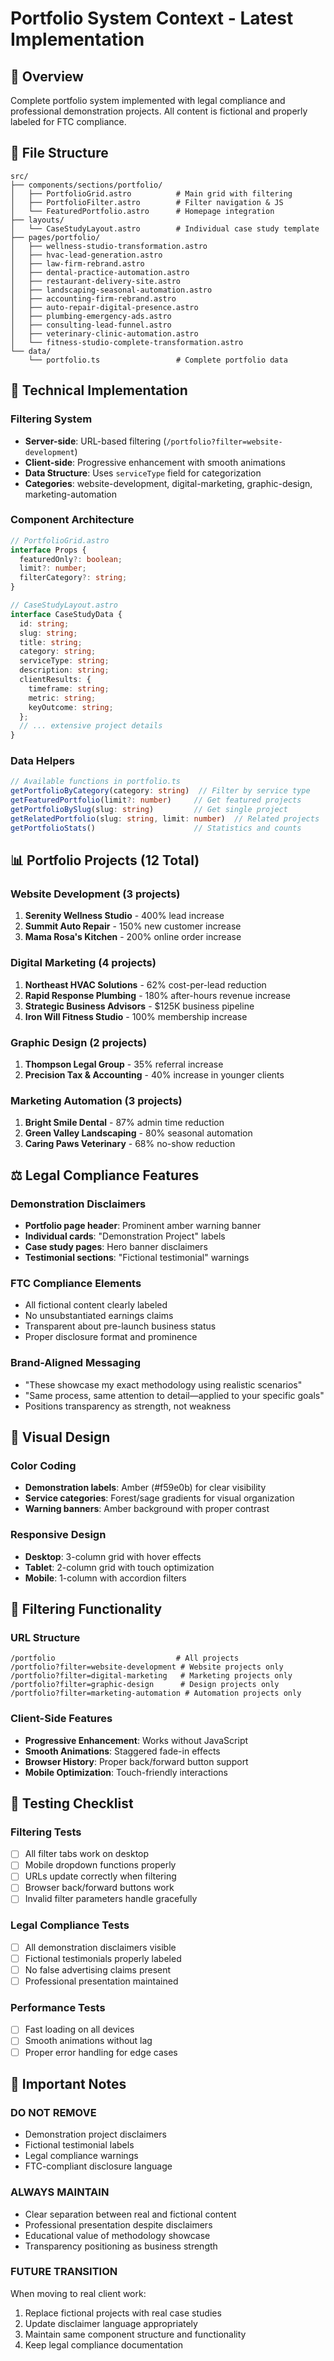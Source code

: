 # Portfolio System Context - Latest Implementation

## 🎯 Overview
Complete portfolio system implemented with legal compliance and professional demonstration projects. All content is fictional and properly labeled for FTC compliance.

## 📁 File Structure
```
src/
├── components/sections/portfolio/
│   ├── PortfolioGrid.astro          # Main grid with filtering
│   ├── PortfolioFilter.astro        # Filter navigation & JS
│   └── FeaturedPortfolio.astro      # Homepage integration
├── layouts/
│   └── CaseStudyLayout.astro        # Individual case study template
├── pages/portfolio/
│   ├── wellness-studio-transformation.astro
│   ├── hvac-lead-generation.astro
│   ├── law-firm-rebrand.astro
│   ├── dental-practice-automation.astro
│   ├── restaurant-delivery-site.astro
│   ├── landscaping-seasonal-automation.astro
│   ├── accounting-firm-rebrand.astro
│   ├── auto-repair-digital-presence.astro
│   ├── plumbing-emergency-ads.astro
│   ├── consulting-lead-funnel.astro
│   ├── veterinary-clinic-automation.astro
│   └── fitness-studio-complete-transformation.astro
└── data/
    └── portfolio.ts                 # Complete portfolio data
```

## 🔧 Technical Implementation

### Filtering System
- **Server-side**: URL-based filtering (`/portfolio?filter=website-development`)
- **Client-side**: Progressive enhancement with smooth animations
- **Data Structure**: Uses `serviceType` field for categorization
- **Categories**: website-development, digital-marketing, graphic-design, marketing-automation

### Component Architecture
```typescript
// PortfolioGrid.astro
interface Props {
  featuredOnly?: boolean;
  limit?: number;
  filterCategory?: string;
}

// CaseStudyLayout.astro
interface CaseStudyData {
  id: string;
  slug: string;
  title: string;
  category: string;
  serviceType: string;
  description: string;
  clientResults: {
    timeframe: string;
    metric: string;
    keyOutcome: string;
  };
  // ... extensive project details
}
```

### Data Helpers
```typescript
// Available functions in portfolio.ts
getPortfolioByCategory(category: string)  // Filter by service type
getFeaturedPortfolio(limit?: number)     // Get featured projects
getPortfolioBySlug(slug: string)         // Get single project
getRelatedPortfolio(slug: string, limit: number)  // Related projects
getPortfolioStats()                      // Statistics and counts
```

## 📊 Portfolio Projects (12 Total)

### Website Development (3 projects)
1. **Serenity Wellness Studio** - 400% lead increase
2. **Summit Auto Repair** - 150% new customer increase  
3. **Mama Rosa's Kitchen** - 200% online order increase

### Digital Marketing (4 projects)
1. **Northeast HVAC Solutions** - 62% cost-per-lead reduction
2. **Rapid Response Plumbing** - 180% after-hours revenue increase
3. **Strategic Business Advisors** - $125K business pipeline
4. **Iron Will Fitness Studio** - 100% membership increase

### Graphic Design (2 projects)
1. **Thompson Legal Group** - 35% referral increase
2. **Precision Tax & Accounting** - 40% increase in younger clients

### Marketing Automation (3 projects)
1. **Bright Smile Dental** - 87% admin time reduction
2. **Green Valley Landscaping** - 80% seasonal automation
3. **Caring Paws Veterinary** - 68% no-show reduction

## ⚖️ Legal Compliance Features

### Demonstration Disclaimers
- **Portfolio page header**: Prominent amber warning banner
- **Individual cards**: "Demonstration Project" labels
- **Case study pages**: Hero banner disclaimers
- **Testimonial sections**: "Fictional testimonial" warnings

### FTC Compliance Elements
- All fictional content clearly labeled
- No unsubstantiated earnings claims
- Transparent about pre-launch business status
- Proper disclosure format and prominence

### Brand-Aligned Messaging
- "These showcase my exact methodology using realistic scenarios"
- "Same process, same attention to detail—applied to your specific goals"
- Positions transparency as strength, not weakness

## 🎨 Visual Design

### Color Coding
- **Demonstration labels**: Amber (#f59e0b) for clear visibility
- **Service categories**: Forest/sage gradients for visual organization
- **Warning banners**: Amber background with proper contrast

### Responsive Design
- **Desktop**: 3-column grid with hover effects
- **Tablet**: 2-column grid with touch optimization
- **Mobile**: 1-column with accordion filters

## 🔄 Filtering Functionality

### URL Structure
```
/portfolio                           # All projects
/portfolio?filter=website-development # Website projects only
/portfolio?filter=digital-marketing   # Marketing projects only
/portfolio?filter=graphic-design      # Design projects only
/portfolio?filter=marketing-automation # Automation projects only
```

### Client-Side Features
- **Progressive Enhancement**: Works without JavaScript
- **Smooth Animations**: Staggered fade-in effects
- **Browser History**: Proper back/forward button support
- **Mobile Optimization**: Touch-friendly interactions

## 🧪 Testing Checklist

### Filtering Tests
- [ ] All filter tabs work on desktop
- [ ] Mobile dropdown functions properly
- [ ] URLs update correctly when filtering
- [ ] Browser back/forward buttons work
- [ ] Invalid filter parameters handle gracefully

### Legal Compliance Tests
- [ ] All demonstration disclaimers visible
- [ ] Fictional testimonials properly labeled
- [ ] No false advertising claims present
- [ ] Professional presentation maintained

### Performance Tests
- [ ] Fast loading on all devices
- [ ] Smooth animations without lag
- [ ] Proper error handling for edge cases

## 🚨 Important Notes

### DO NOT REMOVE
- Demonstration project disclaimers
- Fictional testimonial labels
- Legal compliance warnings
- FTC-compliant disclosure language

### ALWAYS MAINTAIN
- Clear separation between real and fictional content
- Professional presentation despite disclaimers
- Educational value of methodology showcase
- Transparency positioning as business strength

### FUTURE TRANSITION
When moving to real client work:
1. Replace fictional projects with real case studies
2. Update disclaimer language appropriately
3. Maintain same component structure and functionality
4. Keep legal compliance documentation